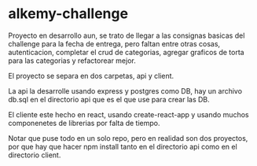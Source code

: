 # alkemy-challenge

Proyecto en desarrollo aun, se trato de llegar a las consignas basicas del challenge para la fecha de entrega, pero faltan entre otras cosas, autenticacion, completar el crud de categorias, agregar graficos de torta para las categorias y refactorear mejor.

El proyecto se separa en dos carpetas, api y client.

La api la desarrolle usando express y postgres como DB, hay un archivo db.sql en el directorio api que es el que use para crear las DB.

El cliente este hecho en react, usando create-react-app y usando muchos componenetes de librerias por falta de tiempo.

Notar que puse todo en un solo repo, pero en realidad son dos proyectos, por que hay que hacer npm install tanto en el directorio api como en el directorio client.
